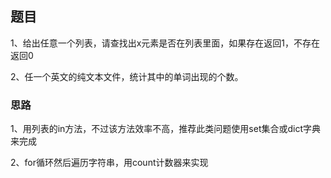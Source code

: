 ## 题目

1、给出任意一个列表，请查找出x元素是否在列表里面，如果存在返回1，不存在返回0

2、任一个英文的纯文本文件，统计其中的单词出现的个数。



### 思路

1、用列表的in方法，不过该方法效率不高，推荐此类问题使用set集合或dict字典来完成

2、for循环然后遍历字符串，用count计数器来实现